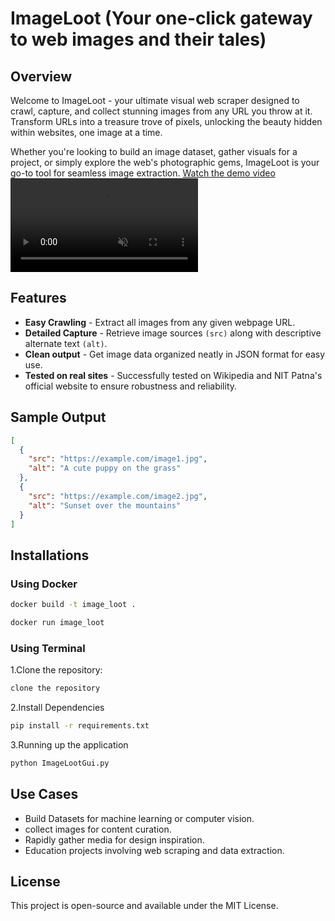 # ImageLoot (Your one-click gateway to web images and their tales)

## Overview
Welcome to ImageLoot - your ultimate visual web scraper designed to crawl, capture, and collect stunning images from any URL you throw at it. Transform URLs into a treasure trove of pixels, unlocking the beauty hidden within websites, one image at a time.

Whether you're looking to build an image dataset, gather visuals for a project, or simply explore the web's photographic gems, ImageLoot is your go-to tool for seamless image extraction.
[Watch the demo video](./imageLoot.mp4)
<video src="./imageLoot.mp4" autoplay muted playsinline></video>

## Features 
- **Easy Crawling** - Extract all images from any given webpage URL.
- **Detailed Capture** - Retrieve image sources `(src)` along with descriptive alternate text `(alt)`.
- **Clean output** - Get image data organized neatly in JSON format for easy use.
- **Tested on real sites** - Successfully tested on Wikipedia and NIT Patna's official website to ensure robustness and reliability.

## Sample Output 
```json
[
  {
    "src": "https://example.com/image1.jpg",
    "alt": "A cute puppy on the grass"
  },
  {
    "src": "https://example.com/image2.jpg",
    "alt": "Sunset over the mountains"
  }
]
```

## Installations
### Using Docker
```bash
docker build -t image_loot .
```
```bash
docker run image_loot
```

### Using Terminal 
1.Clone the repository:
```bash
clone the repository
```

2.Install Dependencies
```bash
pip install -r requirements.txt
```

3.Running up the application
```bash
python ImageLootGui.py
```

## Use Cases
- Build Datasets for machine learning or computer vision.
- collect images for content curation.
- Rapidly gather media for design inspiration.
- Education projects involving web scraping and data extraction.

## License 
This project is open-source and available under the MIT License.

